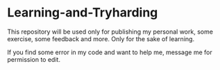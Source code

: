 # Learning-and-Tryharding
This repository will be used only for publishing my personal work, some exercise, some feedback and more.
Only for the sake of learning.
<p>If you find some error in my code and want to help me, message me for permission to edit.</p>
